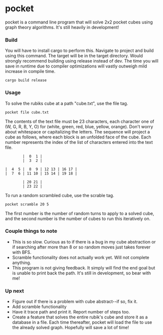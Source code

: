 # pocket

pocket is a command line program that will solve 2x2 pocket cubes using graph theory algorithms. It's still heavily in development!

### Build

You will have to install cargo to perform this. Navigate to project and build using this command. The target will be in the target directory. Would strongly recommend building using release instead of dev. The time you will save in runtime due to compiler optimizations will vastly outweigh mild increase in compile time.

`cargo build release`

### Usage

To solve the rubiks cube at a path "cube.txt", use the file tag.

`pocket file cube.txt`

The contents of the text file must be 23 characters, each character one of (W, G, R, B, Y, O) for (white, green, red, blue, yellow, orange). Don't worry about whitespace or capitalizing the letters. The sequence will project a cube as follows, where each block is an unfolded face of the cube. Each number represents the index of the list of characters entered into the text file.

```
        |  0  1 |
        |  3  2 |

|  4  5 |  8  9 | 12 13 | 16 17 |
|  7  6 | 11 10 | 15 14 | 19 18 |

        | 20 21 |
        | 23 22 |
```
To run a random scrambled cube, use the scrable tag.

`pocket scramble 20 5`

The first number is the number of random turns to apply to a solved cube, and the second number is the number of cubes to run this iteratively on.

### Couple things to note
* This is so slow. Curious as to if there is a bug in my cube abstraction or if searching after more than 8 or so random moves just takes forever with BFS.
* Scramble functionality does not actually work yet. Will not complete anything.
* This program is not giving feedback. It simply will find the end goal but is unable to print back the path. It's still in development, so bear with me!

### Up next
* Figure out if there is a problem with cube abstract--if so, fix it.
* Add scramble functionality
* Have it trace path and print it. Report number of steps too.
* Create a feature that solves the entire rubik's cube and store it as a database in a file. Each time thereafter, pocket will load the file to use the already solved graph. Hopefully will save a lot of time!